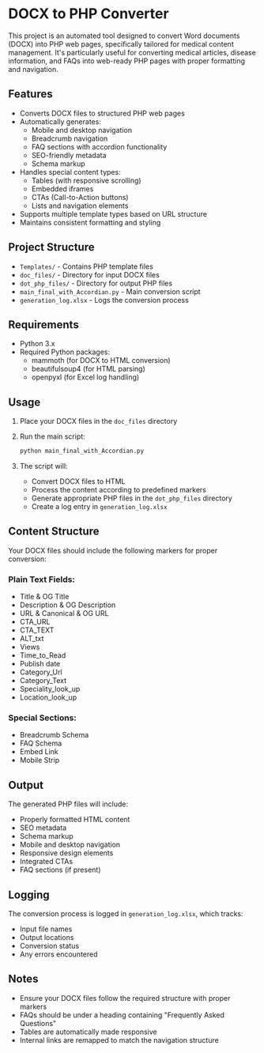 # DOCX to PHP Converter

This project is an automated tool designed to convert Word documents (DOCX) into PHP web pages, specifically tailored for medical content management. It's particularly useful for converting medical articles, disease information, and FAQs into web-ready PHP pages with proper formatting and navigation.

## Features

- Converts DOCX files to structured PHP web pages
- Automatically generates:
  - Mobile and desktop navigation
  - Breadcrumb navigation
  - FAQ sections with accordion functionality
  - SEO-friendly metadata
  - Schema markup
- Handles special content types:
  - Tables (with responsive scrolling)
  - Embedded iframes
  - CTAs (Call-to-Action buttons)
  - Lists and navigation elements
- Supports multiple template types based on URL structure
- Maintains consistent formatting and styling

## Project Structure

- `Templates/` - Contains PHP template files
- `doc_files/` - Directory for input DOCX files
- `dot_php_files/` - Directory for output PHP files
- `main_final_with_Accordian.py` - Main conversion script
- `generation_log.xlsx` - Logs the conversion process

## Requirements

- Python 3.x
- Required Python packages:
  - mammoth (for DOCX to HTML conversion)
  - beautifulsoup4 (for HTML parsing)
  - openpyxl (for Excel log handling)

## Usage

1. Place your DOCX files in the `doc_files` directory

2. Run the main script:
   ```bash
   python main_final_with_Accordian.py
   ```

3. The script will:
   - Convert DOCX files to HTML
   - Process the content according to predefined markers
   - Generate appropriate PHP files in the `dot_php_files` directory
   - Create a log entry in `generation_log.xlsx`

## Content Structure

Your DOCX files should include the following markers for proper conversion:

### Plain Text Fields:
- Title & OG Title
- Description & OG Description
- URL & Canonical & OG URL
- CTA_URL
- CTA_TEXT
- ALT_txt
- Views
- Time_to_Read
- Publish date
- Category_Url
- Category_Text
- Speciality_look_up
- Location_look_up

### Special Sections:
- Breadcrumb Schema
- FAQ Schema
- Embed Link
- Mobile Strip

## Output

The generated PHP files will include:
- Properly formatted HTML content
- SEO metadata
- Schema markup
- Mobile and desktop navigation
- Responsive design elements
- Integrated CTAs
- FAQ sections (if present)

## Logging

The conversion process is logged in `generation_log.xlsx`, which tracks:
- Input file names
- Output locations
- Conversion status
- Any errors encountered

## Notes

- Ensure your DOCX files follow the required structure with proper markers
- FAQs should be under a heading containing "Frequently Asked Questions"
- Tables are automatically made responsive
- Internal links are remapped to match the navigation structure
